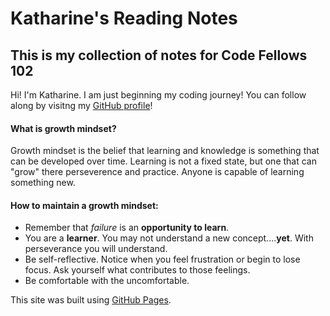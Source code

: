 # Katharine's Reading Notes

## This is my collection of notes for Code Fellows 102

Hi! I'm Katharine. I am just beginning my coding journey! You can follow along by visitng my [GitHub profile](https://github.com/kath-a-rine)!

#### What is growth mindset?

Growth mindset is the belief that learning and knowledge is something that can be developed over time. Learning is not a fixed state, but one that can "grow" there perseverence and practice. Anyone is capable of learning something new. 

#### How to maintain a growth mindset:
* Remember that *failure* is an **opportunity to learn**. 
* You are a **learner**. You may not understand a new concept....**yet**. With perseverance you will understand.
* Be self-reflective. Notice when you feel frustration or begin to lose focus. Ask yourself what contributes to those feelings. 
* Be comfortable with the uncomfortable. 

This site was built using [GitHub Pages](https://pages.github.com/). 
